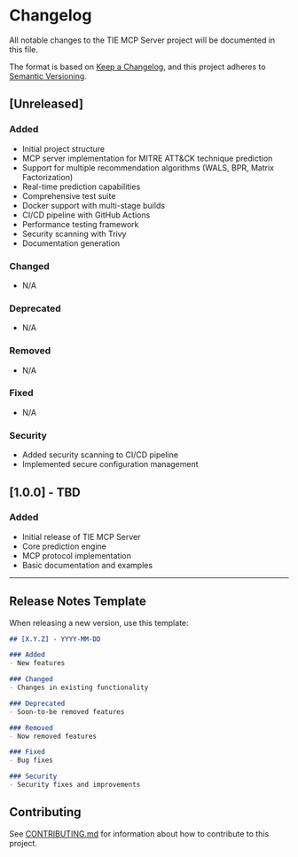 # Changelog

All notable changes to the TIE MCP Server project will be documented in this file.

The format is based on [Keep a Changelog](https://keepachangelog.com/en/1.0.0/),
and this project adheres to [Semantic Versioning](https://semver.org/spec/v2.0.0.html).

## [Unreleased]

### Added
- Initial project structure
- MCP server implementation for MITRE ATT&CK technique prediction
- Support for multiple recommendation algorithms (WALS, BPR, Matrix Factorization)
- Real-time prediction capabilities
- Comprehensive test suite
- Docker support with multi-stage builds
- CI/CD pipeline with GitHub Actions
- Performance testing framework
- Security scanning with Trivy
- Documentation generation

### Changed
- N/A

### Deprecated
- N/A

### Removed
- N/A

### Fixed
- N/A

### Security
- Added security scanning to CI/CD pipeline
- Implemented secure configuration management

## [1.0.0] - TBD

### Added
- Initial release of TIE MCP Server
- Core prediction engine
- MCP protocol implementation
- Basic documentation and examples

---

## Release Notes Template

When releasing a new version, use this template:

```markdown
## [X.Y.Z] - YYYY-MM-DD

### Added
- New features

### Changed
- Changes in existing functionality

### Deprecated
- Soon-to-be removed features

### Removed
- Now removed features

### Fixed
- Bug fixes

### Security
- Security fixes and improvements
```

## Contributing

See [CONTRIBUTING.md](CONTRIBUTING.md) for information about how to contribute to this project.